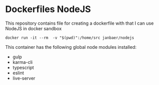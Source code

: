 # Dockerfiles NodeJS

This repository contains file for creating a dockerfile
with that I can use NodeJS in docker sandbox


```
docker run -it --rm  -v "$(pwd)":/home/src janbaer/nodejs
```

This container has the following global node modules installed:

- gulp
- karma-cli
- typescript
- eslint
- live-server
